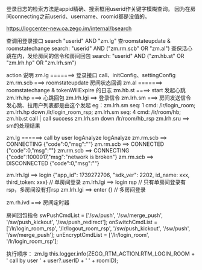 登录日志的检索方法是appid精确、搜索框用userid作关键字模糊查询。
    因为在房间connecting之前userid、username、roomid都是没值的。

https://logcenter-new.oa.zego.im/internal/bsearch

查调用登录接口
search "userid" AND "zm.lg"
查roomstateupdate & roomstatechange
search: "userid" AND ("zm.rm.scb" OR "zm.al")
查保活心跳在内，发给房间的信令和房间回包
search: "userid" AND ("zm.hb.st" OR "zm.lrh.hp" OR "zm.lrh.sm")



action 说明
zm.lg =======> 登录接口 call、initConfig、settingConfig
zm.rm.scb ===> roomstateupdate 房间状态回调
zm.al =======> roomstatechange & tokenWillExpire 的日志
zm.hb.st ====> start 发起心跳
zm.lrh.hp ===> 心跳回包
zm.lrh.lgi ==> 登录信令
zm.lrh.sm ===> 房间发送信令 发心跳、拉用户列表都是由这个发起 
        eg：zm.lrh.sm	seq: 1 cmd: /lr/login_room; 
            zm.lrh.hp	down /lr/login_room_rsp;
            zm.lrh.sm   seq: 4 cmd: /lr/room/hb;
            zm.hb.st	call | call success
            zm.lrh.sm   down /lr/room/hb_rsp
zm.lrh.sru ==> sm的处理结果

zm.lg ======> call by user logAnalyze logAnalyze
zm.rm.scb ==> CONNECTING {"code":0,"msg":""} 
zm.rm.scb ==> CONNECTED {"code":0,"msg":""}
zm.rm.scb ==> CONNECTING {"code":1000017,"msg":"network is broken"}	
zm.rm.scb ==> DISCONNECTED {"code":0,"msg":""}

zm.lrh.lgi ==> login {"app_id": 1739272706, "sdk_ver": 2202, id_name: xxx, third_token: xxx} // 单房间登录
zm.lrh.lgi ==> login rsp // 只有单房间登录有rsp，多房间没有打rsp
zm.lrh.lgi ==> enter {}  // 多房间登录

zm.rh.ivd ===> 房间定时器

房间回包指令
swPushCmdList = ['/sw/push', '/sw/merge_push', '/sw/push_kickout', '/sw/push_redirect'];
onSwitchCmdList = ['/lr/login_room_rsp', '/lr/logout_room_rsp', '/sw/push_kickout', '/sw/push', '/sw/merge_push'];
unEncryptCmdList = ['/lr/login_room', '/lr/login_room_rsp'];


执行顺序：
zm.lg  this.logger.info(ZEGO_RTM_ACTION.RTM_LOGIN_ROOM + ' call by user ' + user?.userID + ' ' + roomID);

